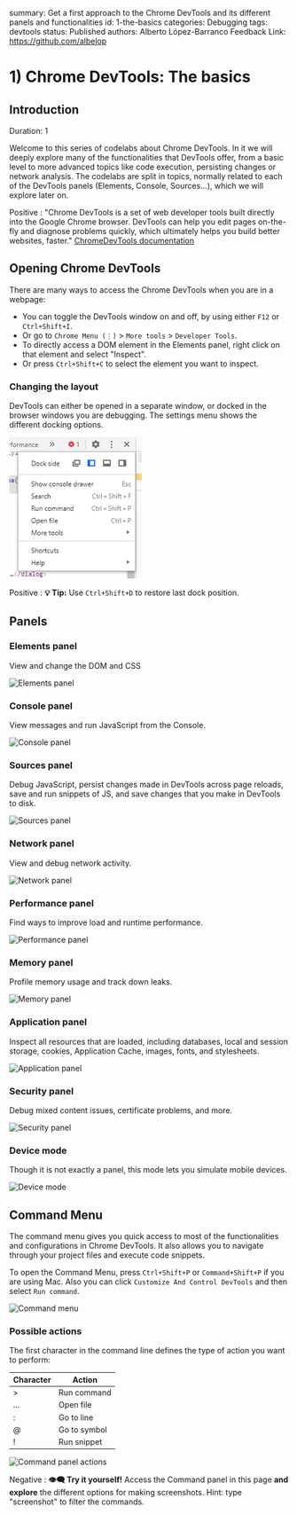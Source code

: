 summary: Get a first approach to the Chrome DevTools and its different panels and functionalities
id: 1-the-basics
categories: Debugging
tags: devtools
status: Published 
authors: Alberto López-Barranco
Feedback Link: https://github.com/albelop

# 1) Chrome DevTools: The basics
<!-- ------------------------ -->

## Introduction
Duration: 1

Welcome to this series of codelabs about Chrome DevTools. In it we will deeply explore many of the functionalities that DevTools offer, from a basic level to more advanced topics like code execution, persisting changes or network analysis.
The codelabs are split in topics, normally related to each of the DevTools panels (Elements, Console, Sources...), which we will explore later on.

Positive
: "Chrome DevTools is a set of web developer tools built directly into the Google Chrome browser. DevTools can help you edit pages on-the-fly and diagnose problems quickly, which ultimately helps you build better websites, faster." [ChromeDevTools documentation](https://developers.google.com/web/tools/chrome-devtools)
 

<!-- ------------------------ -->

## Opening Chrome DevTools

There are many ways to access the Chrome DevTools when you are in a webpage:

- You can toggle the DevTools window on and off, by using either `F12` or `Ctrl+Shift+I`.
- Or go to `Chrome Menu (⋮)`  > `More tools` > `Developer Tools`.
- To directly access a DOM element in the Elements panel, right click on that element and select "Inspect".
- Or press `Ctrl+Shift+C` to select the element you want to inspect.



### Changing the layout

DevTools can either be opened in a separate window, or docked in the browser windows you are debugging. The settings menu shows the different docking options.

![Layout positions](./assets/layout_positions.png)

Positive
: **💡 Tip:** Use `Ctrl+Shift+D` to restore last dock position.

<!-- ------------------------ -->

## Panels

### Elements panel

View and change the DOM and CSS

![Elements panel](https://developers.google.com/web/tools/chrome-devtools/images/panels/elements.png)

### Console panel
View messages and run JavaScript from the Console.

![Console panel](https://developers.google.com/web/tools/chrome-devtools/images/panels/console.png)

### Sources panel

Debug JavaScript, persist changes made in DevTools across page reloads, save and run snippets of JS, and save changes that you make in DevTools to disk.

![Sources panel](https://developers.google.com/web/tools/chrome-devtools/images/panels/sources.png)

### Network panel

View and debug network activity.

![Network panel](https://developers.google.com/web/tools/chrome-devtools/images/panels/network.png)

### Performance panel

Find ways to improve load and runtime performance.


![Performance panel](https://developers.google.com/web/tools/chrome-devtools/images/panels/performance.png)


### Memory panel

Profile memory usage and track down leaks.


![Memory panel](https://developers.google.com/web/tools/chrome-devtools/images/panels/memory.png)


### Application panel

Inspect all resources that are loaded, including databases, local and session storage, cookies, Application Cache, images, fonts, and stylesheets.

![Application panel](https://developers.google.com/web/tools/chrome-devtools/images/panels/application.png)



### Security panel

Debug mixed content issues, certificate problems, and more.


![Security panel](https://developers.google.com/web/tools/chrome-devtools/images/panels/security.png)


### Device mode

Though it is not exactly a panel, this mode lets you simulate mobile devices.

![Device mode](https://developers.google.com/web/tools/chrome-devtools/images/device-mode.png)

<!-- ------------------------ -->

## Command Menu

The command menu gives you quick access to most of the functionalities and configurations in Chrome DevTools. It also allows you to navigate through your project files and execute code snippets.

To open the Command Menu, press `Ctrl+Shift+P` or `Command+Shift+P` if you are using Mac. Also you can click `Customize And Control DevTools` and then select `Run command`.

![Command menu](https://developers.google.com/web/tools/chrome-devtools/javascript/imgs/disable-javascript.png)

### Possible actions


The first character in the command line defines the type of action you want to perform:

| Character | Action       |
| --------- | ------------ |
| >         | Run command  |
| ...       | Open file    |
| :         | Go to line   |
| @         | Go to symbol |
| !         | Run snippet  |



![Command panel actions](https://developers.google.com/web/tools/chrome-devtools/command-menu/imgs/actions.png)

Negative
: **👁‍🗨 Try it yourself!**
Access the Command panel in this page **and explore** the different options for making screenshots.
Hint: type "screenshot" to filter the commands.
